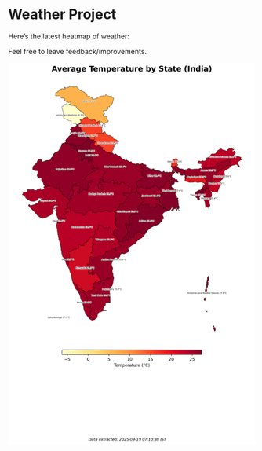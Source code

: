 # Weather Project

Here’s the latest heatmap of weather:

Feel free to leave feedback/improvements.

![India Heatmap](docs/assets/india_heatmap.png?v=CCB498)
